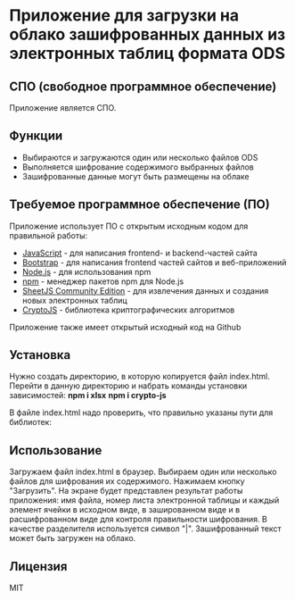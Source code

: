 # Приложение для загрузки на облако зашифрованных данных из электронных таблиц формата ODS 
## СПО (свободное программное обеспечение)

Приложение является СПО.


## Функции
- Выбираются и загружаются один или несколько файлов ODS
- Выполняется шифрование содержимого выбранных файлов 
- Зашифрованные данные могут быть размещены на облаке

 
## Требуемое программное обеспечение (ПО)
Приложение использует ПО с открытым исходным кодом для правильной работы:

- [JavaScript](https://www.ecma-international.org/publications-and-standards/standards/ecma-262) - для написания frontend- и backend-частей сайта
- [Bootstrap](https://getbootstrap.com/) - для написания frontend частей сайтов и веб-приложений 
- [Node.js](https://nodejs.org/) - для использования npm
- [npm](https://www.npmjs.com) - менеджер пакетов npm для Node.js
- [SheetJS Community Edition](https://docs.sheetjs.com/docs) - для извлечения данных и создания новых электронных таблиц
- [CryptoJS](https://cryptojs.gitbook.io/docs) - библиотека криптографических алгоритмов


Приложение также имеет открытый исходный код на Github

## Установка
Нужно создать директорию, в которую копируется файл index.html.
Перейти в данную директорию и набрать команды установки зависимостей:
**npm i xlsx**
**npm i crypto-js**

В файле index.html надо проверить, что правильно указаны пути для библиотек:
**<script src="node_modules/xlsx/dist/xlsx.full.min.js"></script>**
**<script src="node_modules/crypto-js/crypto-js.js"></script>**

## Использование
Загружаем файл index.html в браузер.
Выбираем один или несколько файлов для шифрования их содержимого.
Нажимаем кнопку "Загрузить".
На экране будет представлен результат работы приложения: имя файла, номер листа электронной таблицы и каждый элемент ячейки
в исходном виде, в зашированном виде и в расшифрованном виде для контроля правильности шифрования.
В качестве разделителя используется символ "|". 
Зашифрованный текст может быть загружен на облако.


## Лицензия
MIT
